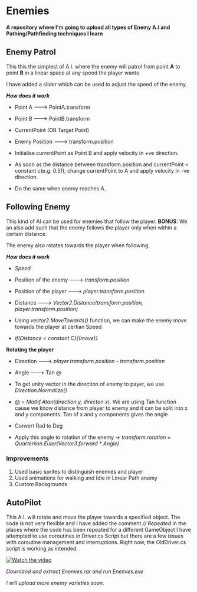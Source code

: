 # Enemies

**A repository where I'm going to upload all types of Enemy A.I and Pathing/Pathfinding techniques I learn**

## Enemy Patrol

This this the simplest of A.I. where the enemy will patrol from point **A** to point **B** in a linear space at any speed the player wants

I have added a slider which can be used to adjust the speed of the enemy.

***How does it work***

* Point A ---> PointA.transform
* Point B ---> PointB.transform
* CurrentPoint (OR Target Point)
* Enemy Position ---> transform.position

* Initialise currentPoint as Point B and apply velocity in +ve direction.
* As soon as the distance between transform.position and currentPoint < constant c(e.g. 0.5f), change currentPoint to A and apply velocity in -ve direction.
* Do the same when enemy reaches A.

## Following Enemy

This kind of AI can be used for enemies that follow the player. 
**BONUS**: We an also add such that the enemy follows the player only when within a certain distance.

The enemy also rotates towards the player when following.

***How does it work***

* *Speed*
* Position of the enemy ---> *transform.position*
* Position of the player ---> *player.transform.position*
* Distance ---> *Vector2.Distance(transform.position, player.transform.position)*

* Using *vector2.MoveTowards()* function, we can make the enemy move towards the player at certian Speed
* *if(Distance < constant C){(move)}*

**Rotating the player**

* Direction ---> *player.transform.position - transform.position*
* Angle ---> Tan @

* To get unity vector in the direction of enemy to payer, we use *Direction.Normalize()*
* @ = *Mathf.Atan(direction.y, directon.x)*. We are using Tan function cause we know distance from player to enemy and it can be split into x and y components. Tan of x and y components gives the angle
* Convert Rad to Deg
* Apply this angle to rotation of the enemy -> *transform.rotation = Quarteriion.Euler(Vector3.forward * Angle)*


### Improvements

1. Used basic sprites to distinguish enemies and player
2. Used animations for walking and Idle in Linear Path enemy
3. Custom Backgrounds


## AutoPilot

This A.I. will rotate and move the player towards a specified object. The code is not very flexible and I have added the comment *// Repeated* in the places where the code has been repeated for a different GameObject
I have attempted to use coroutines in Driver.cs Script but there are a few issues with coroutine management and interruptions. Right now, the OldDriver.cs script is working as intended.

[![Watch the video](https://i.sstatic.net/Vp2cE.png)](https://github.com/pervelaHemanth23/AI/blob/main/VIDEOS/AI.mp4)

*Downlaod and extract Enemies.rar and run Enemies.exe*

*I will upload more enemy varieties soon.*

